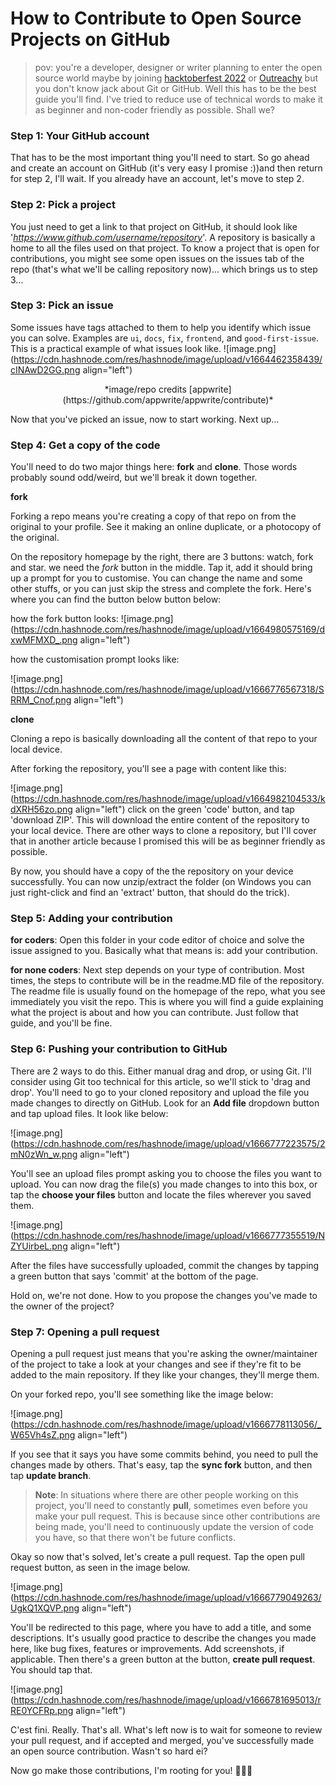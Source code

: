 # How to Contribute to Open Source Projects on GitHub

> pov: you're a developer, designer or writer planning to enter the open source world maybe by joining [hacktoberfest 2022](https://hacktoberfest.com/) or [Outreachy](https://outreachy.org) but you don't know jack about Git or GitHub. Well this has to be the best guide you'll find. I've tried to reduce use of technical words to make it as beginner and non-coder friendly as possible. Shall we?

### Step 1: Your GitHub account

That has to be the most important thing you'll need to start. So go ahead and create an account on GitHub (it's very easy I promise :))and then return for step 2, I'll wait. If you already have an account, let's move to step 2. 

### Step 2: Pick a project

You just need to get a link to that project on GitHub, it should look like '*https://www.github.com/username/repository*'. A repository is basically a home to all the files used on that project. To know a project that is open for contributions, you might see some open issues on the issues tab of the repo (that's what we'll be calling repository now)... which brings us to step 3...

### Step 3: Pick an issue  

Some issues have tags attached to them to help you identify which issue you can solve. Examples are `ui`, `docs`, `fix`, `frontend`, and `good-first-issue`. 
This is a practical example of what issues look like. 
![image.png](https://cdn.hashnode.com/res/hashnode/image/upload/v1664462358439/cINAwD2GG.png align="left")
<p align="center">*image/repo credits [appwrite](https://github.com/appwrite/appwrite/contribute)*</p>
Now that you've picked an issue, now to start working. Next up...

### Step 4: Get a copy of the code

You'll need to do two major things here: **fork** and **clone**. Those words probably sound odd/weird, but we'll break it down together.

**fork**

Forking a repo means you're creating a copy of that repo on from the original to your profile. See it making an online duplicate, or a photocopy of the original.

On the repository homepage by the right, there are 3 buttons: watch, fork and star. we need the *fork* button in the middle. Tap it, add it should bring up a prompt for you to customise. You can change the name and some other stuffs, or you can just skip the stress and complete the fork. Here's where you can find the button below button below:

how the fork button looks:
![image.png](https://cdn.hashnode.com/res/hashnode/image/upload/v1664980575169/dxwMFMXD_.png align="left")

how the customisation prompt looks like:

![image.png](https://cdn.hashnode.com/res/hashnode/image/upload/v1666776567318/SRRM_Cnof.png align="left")

**clone**

Cloning a repo is basically downloading all the content of that repo to your local device. 

After forking the repository, you'll see a page with content like this:

![image.png](https://cdn.hashnode.com/res/hashnode/image/upload/v1664982104533/kdXRH56zo.png align="left")
click on the green 'code' button, and tap 'download ZIP'. This will download the entire content of the repository to your local device. There are other ways to clone a repository, but I'll cover that in another article because I promised this will be as beginner friendly as possible.

By now, you should have a copy of the the repository on your device successfully. You can now unzip/extract the folder (on Windows you can just right-click and find an 'extract' button, that should do the trick). 



### Step 5: Adding your contribution

**for coders**:
Open this folder in your code editor of choice and solve the issue assigned to you. Basically what that means is: add your contribution.

**for none coders**:
Next step depends on your type of contribution. Most times, the steps to contribute will be in the readme.MD file of the repository. The readme file is usually found on the homepage of the repo, what you see immediately you visit the repo. This is where you will find a guide explaining what the project is about and how you can contribute. Just follow that guide, and you'll be fine.

### Step 6: Pushing your contribution to GitHub

There are 2 ways to do this. Either manual drag and drop, or using Git. I'll consider using Git too technical for this article, so we'll stick to 'drag and drop'. You'll need to go to your cloned repository and upload the file you made changes to directly on GitHub. Look for an **Add file** dropdown button and tap upload files. It look like below:

![image.png](https://cdn.hashnode.com/res/hashnode/image/upload/v1666777223575/2mN0zWn_w.png align="left")

You'll see an upload files prompt asking you to choose the files you want to upload. You can now drag the file(s) you made changes to into this box, or tap the **choose your files**  button and locate the files wherever you saved them. 

![image.png](https://cdn.hashnode.com/res/hashnode/image/upload/v1666777355519/NZYUirbeL.png align="left")

After the files have successfully uploaded, commit the changes by tapping a green button that says 'commit' at the bottom of the page.

Hold on, we're not done. How to you propose the changes you've made to the owner of the project?

### Step 7: Opening a pull request

Opening a pull request just means that you're asking the owner/maintainer of the project to take a look at your changes and see if they're fit to be added to the main repository. If they like your changes, they'll merge them.

On your forked repo, you'll see something like the image below:

![image.png](https://cdn.hashnode.com/res/hashnode/image/upload/v1666778113056/_W65Vh4sZ.png align="left")

If you see that it says you have some commits behind, you need to pull the changes made by others. That's easy, tap the **sync fork** button, and then tap **update branch**.

> **Note**: In situations where there are other people working on this project, you'll need to constantly **pull**, sometimes even before you make your pull request. This is because since other contributions are being made, you'll need to continuously update the version of code you have, so that there won't be future conflicts.

Okay so now that's solved, let's create a pull request. Tap the open pull request button, as seen in the image below.

![image.png](https://cdn.hashnode.com/res/hashnode/image/upload/v1666779049263/UgkQ1XQVP.png align="left")

You'll be redirected to this page, where you have to add a title, and some descriptions. It's usually good practice to describe the changes you made here, like bug fixes, features or improvements. Add screenshots, if applicable. Then there's a green button at the button, **create pull request**. You should tap that. 

![image.png](https://cdn.hashnode.com/res/hashnode/image/upload/v1666781695013/rRE0YCFRp.png align="left")

C'est fini. Really. That's all. What's left now is to wait for someone to review your pull request, and if accepted and merged, you've successfully made an open source contribution. Wasn't so hard ei?

Now go make those contributions, I'm rooting for you! 🚀🚀🚀









